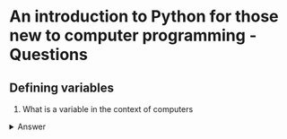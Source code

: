 # An introduction to Python for those new to computer programming - Questions

## Defining variables

1. What is a variable in the context of computers

<details>
<summary>Answer</summary>
*A variable is a *space* within a computer's memory that information can be copied into.*
</details>